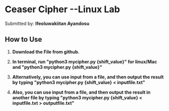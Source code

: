 # Ceaser Cipher --Linux Lab

Submitted by: **Ifeoluwakiitan Ayandosu**



## How to Use


1. **Download the File from github.**

2. **In terminal, run "python3 mycipher.py {shift_value}" for linux/Mac and "python3 mycipher.py {shift_value}"**

3. **Alternatively, you can use input from a file, and then output the result by typing "python3 mycipher.py {shift_value} < inputfile.txt"**

4. **Also, you can use input from a file, and then output the result in another file by typing "python3 mycipher.py {shift_value} < inputfile.txt > outputfile.txt"**
